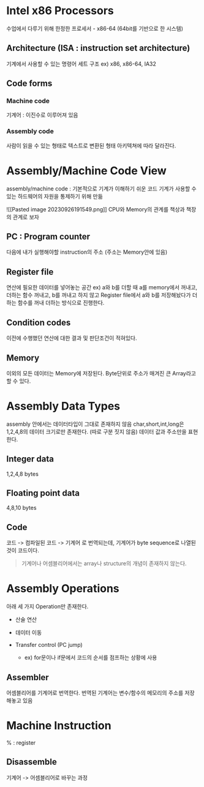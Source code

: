 # Intel x86 Processors
수업에서 다루기 위해 한정한 프로세서 - x86-64 (64bit를 기반으로 한 시스템)
## Architecture (ISA : instruction set architecture)
기계에서 사용할 수 있는 명령어 세트 구조
ex) x86, x86-64, IA32
## Code forms
### Machine code
기계어 : 이진수로 이루어져 있음
### Assembly code
사람이 읽을 수 있는 형태로 텍스트로 변환된 형태
아키텍쳐에 따라 달라진다.
# Assembly/Machine Code View
assembly/machine code : 기본적으로 기계가 이해하기 쉬운 코드
기계가 사용할 수 있는 하드웨어의 자원을 통제하기 위해 만듦

![[Pasted image 20230926191549.png]]
CPU와 Memory의 관계를 책상과 책장의 관계로 보자
## PC : Program counter
다음에 내가 실행해야할 instruction의 주소 (주소는 Memory안에 있음)
## Register file
연산에 필요한 데이터를 넣어놓는 공간 
ex) a와 b를 더할 때 a를 memory에서 꺼내고, 더하는 함수 꺼내고, b를 꺼내고 하지 않고 Register file에서 a와 b를 저장해놨다가 더하는 함수를 꺼내 더하는 방식으로 진행한다.
## Condition codes
이전에 수행했던 연산에 대한 결과 및 판단조건이 적혀있다.
## Memory
이외의 모든 데이터는 Memory에 저장된다.
Byte단위로 주소가 매겨진 큰 Array라고 할 수 있다.
# Assembly Data Types
assembly 안에서는 데이터타입이 그대로 존재하지 않음
char,short,int,long은 1,2,4,8의 데이터 크기로만 존재한다. (따로 구분 짓지 않음)
데이터 값과 주소만을 표현한다.
## Integer data
1,2,4,8 bytes
## Floating point data
4,8,10 bytes
## Code
코드 -> 컴파일된 코드 -> 기계어 로 번역되는데, 
기계어가 byte sequence로 나열된 것이 코드이다.

> 기계어나 어셈블리어에서는 array나 structure의 개념이 존재하지 않는다.
# Assembly Operations
아래 세 가지 Operation만 존재한다.
- 산술 연산

- 데이터 이동

- Transfer control (PC jump)
	- ex) for문이나 if문에서 코드의 순서를 점프하는 상황에 사용 
## Assembler
어셈블리어를 기계어로 번역한다.
번역된 기계어는 변수/함수의 메모리의 주소를 저장해놓고 있음

# Machine Instruction
% : register

## Disassemble
기계어 -> 어셈블리어로 바꾸는 과정













